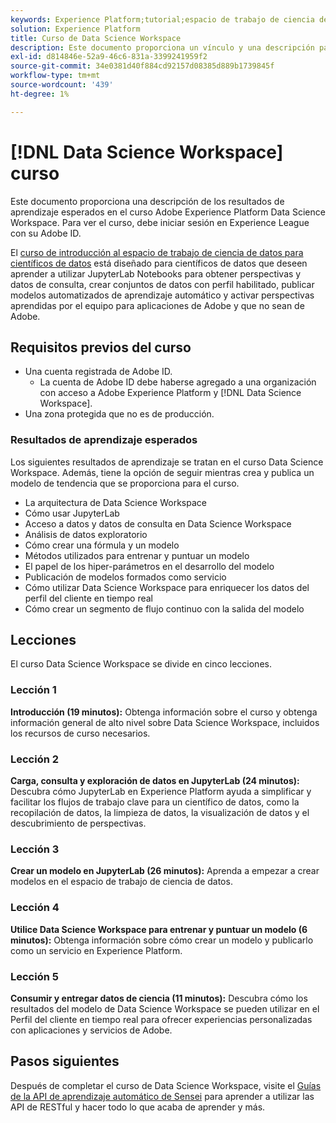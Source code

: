 ```yaml
---
keywords: Experience Platform;tutorial;espacio de trabajo de ciencia de datos;temas populares;curso de ciencia de datos;curso;dsw
solution: Experience Platform
title: Curso de Data Science Workspace
description: Este documento proporciona un vínculo y una descripción para el curso de Adobe Experience Platform Data Science Workspace.
exl-id: d814846e-52a9-46c6-831a-3399241959f2
source-git-commit: 34e0381d40f884cd92157d08385d889b1739845f
workflow-type: tm+mt
source-wordcount: '439'
ht-degree: 1%

---
```



# [!DNL Data Science Workspace] curso

Este documento proporciona una descripción de los resultados de aprendizaje esperados en el curso Adobe Experience Platform Data Science Workspace. Para ver el curso, debe iniciar sesión en Experience League con su Adobe ID.

El [curso de introducción al espacio de trabajo de ciencia de datos para científicos de datos](https://experienceleague.adobe.com/?recommended=ExperiencePlatform-U-1-2021.1.dsw&amp;lang=es) está diseñado para científicos de datos que deseen aprender a utilizar JupyterLab Notebooks para obtener perspectivas y datos de consulta, crear conjuntos de datos con perfil habilitado, publicar modelos automatizados de aprendizaje automático y activar perspectivas aprendidas por el equipo para aplicaciones de Adobe y que no sean de Adobe.

## Requisitos previos del curso

- Una cuenta registrada de Adobe ID.
   - La cuenta de Adobe ID debe haberse agregado a una organización con acceso a Adobe Experience Platform y [!DNL Data Science Workspace].
- Una zona protegida que no es de producción.

### Resultados de aprendizaje esperados

Los siguientes resultados de aprendizaje se tratan en el curso Data Science Workspace. Además, tiene la opción de seguir mientras crea y publica un modelo de tendencia que se proporciona para el curso.

- La arquitectura de Data Science Workspace
- Cómo usar JupyterLab
- Acceso a datos y datos de consulta en Data Science Workspace
- Análisis de datos exploratorio
- Cómo crear una fórmula y un modelo
- Métodos utilizados para entrenar y puntuar un modelo
- El papel de los hiper-parámetros en el desarrollo del modelo
- Publicación de modelos formados como servicio
- Cómo utilizar Data Science Workspace para enriquecer los datos del perfil del cliente en tiempo real
- Cómo crear un segmento de flujo continuo con la salida del modelo

## Lecciones

El curso Data Science Workspace se divide en cinco lecciones.

### Lección 1

**Introducción (19 minutos):** Obtenga información sobre el curso y obtenga información general de alto nivel sobre Data Science Workspace, incluidos los recursos de curso necesarios.

### Lección 2

**Carga, consulta y exploración de datos en JupyterLab (24 minutos):** Descubra cómo JupyterLab en Experience Platform ayuda a simplificar y facilitar los flujos de trabajo clave para un científico de datos, como la recopilación de datos, la limpieza de datos, la visualización de datos y el descubrimiento de perspectivas.

### Lección 3

**Crear un modelo en JupyterLab (26 minutos):** Aprenda a empezar a crear modelos en el espacio de trabajo de ciencia de datos.

### Lección 4

**Utilice Data Science Workspace para entrenar y puntuar un modelo (6 minutos):** Obtenga información sobre cómo crear un modelo y publicarlo como un servicio en Experience Platform.

### Lección 5

**Consumir y entregar datos de ciencia (11 minutos):** Descubra cómo los resultados del modelo de Data Science Workspace se pueden utilizar en el Perfil del cliente en tiempo real para ofrecer experiencias personalizadas con aplicaciones y servicios de Adobe.

## Pasos siguientes

Después de completar el curso de Data Science Workspace, visite el [Guías de la API de aprendizaje automático de Sensei](./api/getting-started.md) para aprender a utilizar las API de RESTful y hacer todo lo que acaba de aprender y más.



